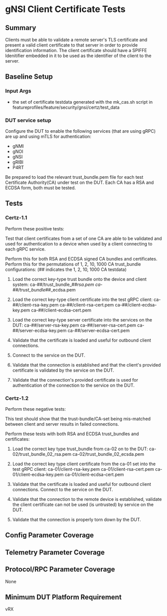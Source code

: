 # gNSI Client Certificate Tests

## Summary

Clients must be able to validate a remote server's TLS certificate
and present a valid client certificate to that server in order to provide
identification information. The client certificate should have a
SPIFFE Idenitifier embedded in it to be used as the identifier of
the client to the server.

## Baseline Setup

### Input Args

* the set of certificate testdata generated with the mk_cas.sh
   script in featureprofiles/feature/security/gnsi/certz/test_data

### DUT service setup

Configure the DUT to enable the following services (that are using gRPC) are
up and using mTLS for authentication:

* gNMI
* gNOI
* gNSI
* gRIBI
* P4RT

Be prepared to load the relevant trust_bundle.pem file for each test
Certificate Authority(CA) under test on the DUT. Each CA has a RSA and ECDSA
form, both must be tested.

## Tests

### Certz-1.1

Perform these positive tests:

Test that client certificates from a set of one CA are able to be validated and
used for authentication to a device when used by a client connecting to each
gRPC service.

Perform this for both RSA and ECDSA signed CA bundles and
certificates.
Perform this for the permutations of 1, 2, 10, 1000 CA
trust_bundle configurations: (## indicates the 1, 2, 10, 1000 CA testdata)

   1) Load the correct key-type trust bundle onto the device and client system:
        ca-##/trust_bundle_##_rsa.pem
        ca-##/trust_bundle_##_ecdsa.pem

   2) Load the correct key-type client certificate into the test gRPC client:
        ca-##/client-rsa-key.pem
        ca-##/client-rsa-cert.pem
        ca-##/client-ecdsa-key.pem
        ca-##/client-ecdsa-cert.pem

   3) Load the correct key-type server certificate into the services on the DUT:
        ca-##/server-rsa-key.pem
        ca-##/server-rsa-cert.pem
        ca-##/server-ecdsa-key.pem
        ca-##/server-ecdsa-cert.pem

   4) Validate that the certificate is loaded and useful for outbound
      client connections.
      
   5) Connect to the service on the DUT.

   6) Validate that the connection is established and that the client's
      provided certificate is validated by the service on the DUT.

   7) Validate that the connection's provided certificate is used for
      authentication of the connection to the service on the DUT.

### Certz-1.2

Perform these negative tests:

This test should show that the trust-bundle/CA-set being mis-matched
between client and server results in failed connections.

Perform these tests with both RSA and ECDSA trust_bundles and
certificates:

   1) Load the correct key type trust_bundle from ca-02 on to the DUT:
       ca-02/trust_bundle_02_rsa.pem
       ca-02/trust_bundle_02_ecsda.pem

   2) Load the correct key type client certificate from the ca-01 set into
      the test gRPC client:
        ca-01/client-rsa-key.pem
        ca-01/client-rsa-cert.pem
        ca-01/client-ecdsa-key.pem
        ca-01/client-ecdsa-cert.pem

   3) Validate that the certificate is loaded and useful for outbound
      client connections. Connect to the service on the DUT.

   4) Validate that the connection to the remote device is established,
      validate the client certificate can not be used (is untrusted) by
      service on the DUT.

   5) Validate that the connection is properly torn down by the DUT.
   
## Config Parameter Coverage

## Telemetry Parameter Coverage

## Protocol/RPC Parameter Coverage

None

## Minimum DUT Platform Requirement

vRX
